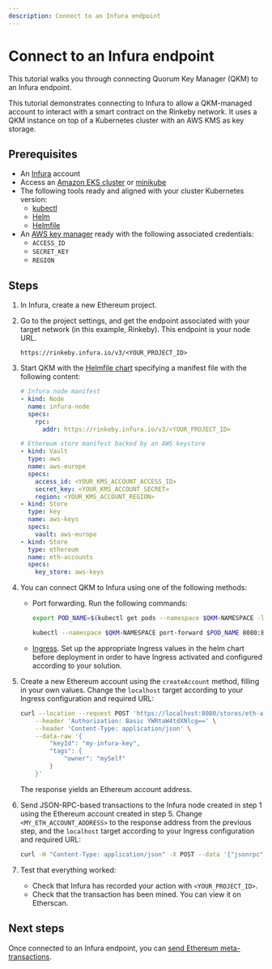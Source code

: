 ```yaml
---
description: Connect to an Infura endpoint
---
```


# Connect to an Infura endpoint

This tutorial walks you through connecting Quorum Key Manager (QKM) to an Infura endpoint.

This tutorial demonstrates connecting to Infura to allow a QKM-managed account to interact with a smart contract on the Rinkeby network.
It uses a QKM instance on top of a Kubernetes cluster with an AWS KMS as key storage.

## Prerequisites

- An [Infura](https://infura.io/) account
- Access an [Amazon EKS cluster](https://docs.aws.amazon.com/eks/latest/userguide/clusters.html) or [minikube](https://minikube.sigs.k8s.io/docs/start/)
- The following tools ready and aligned with your cluster Kubernetes version:
    - [kubectl](https://kubernetes.io/docs/tasks/tools/#kubectl)
    - [Helm](https://helm.sh/)
    - [Helmfile](https://github.com/roboll/helmfile)
- An [AWS key manager](https://aws.amazon.com/kms/) ready with the following associated credentials:
    - `ACCESS_ID`
    - `SECRET_KEY`
    - `REGION`

## Steps

1. In Infura, create a new Ethereum project.

1. Go to the project settings, and get the endpoint associated with your target network (in this example, Rinkeby).
   This endpoint is your node URL.

    ```text
    https://rinkeby.infura.io/v3/<YOUR_PROJECT_ID>
    ```

1. Start QKM with the [Helmfile chart](https://github.com/ConsenSys/quorum-key-manager-kubernetes) specifying a manifest
   file with the following content:

    ```yml
    # Infura node manifest
    - kind: Node
      name: infura-node
      specs:
        rpc:
          addr: https://rinkeby.infura.io/v3/<YOUR_PROJECT_ID>

    # Ethereum store manifest backed by an AWS keystore
    - kind: Vault
      type: aws
      name: aws-europe
      specs:
        access_id: <YOUR_KMS_ACCOUNT_ACCESS_ID>
        secret_key: <YOUR_KMS_ACCOUNT_SECRET>
        region: <YOUR_KMS_ACCOUNT_REGION>
    - kind: Store
      type: key
      name: aws-keys
      specs:
        vault: aws-europe
    - kind: Store
      type: ethereum
      name: eth-accounts
      specs:
        key_store: aws-keys
    ```

1. You can connect QKM to Infura using one of the following methods:

    - Port forwarding.
      Run the following commands:

        ```bash
        export POD_NAME=$(kubectl get pods --namespace $QKM-NAMESPACE -l "app.kubernetes.io/name=quorumkeymanager,app.kubernetes.io/instance=quorum-key-manager" -o jsonpath="{.items[0].metadata.name}")

        kubectl --namespace $QKM-NAMESPACE port-forward $POD_NAME 8080:8080
        ```

    - [Ingress](https://kubernetes.io/docs/concepts/services-networking/ingress/).
      Set up the appropriate Ingress values in the helm chart before deployment in order to have Ingress activated and
      configured according to your solution.

1. Create a new Ethereum account using the `createAccount` method, filling in your own values.
   Change the `localhost` target according to your Ingress configuration and required URL:

    ```bash
    curl --location --request POST 'https://localhost:8080/stores/eth-accounts/ethereum' \
        --header 'Authorization: Basic YWRtaW4tdXNlcg==' \
        --header 'Content-Type: application/json' \
        --data-raw '{
            "keyId": "my-infura-key",
            "tags": {
                "owner": "mySelf"
            }
        }'
    ```

    The response yields an Ethereum account address.

1. Send JSON-RPC-based transactions to the Infura node created in step 1 using the Ethereum account created in step 5.
   Change `<MY_ETH_ACCOUNT_ADDRESS>` to the response address from the previous step, and the `localhost` target according
   to your Ingress configuration and required URL:

    ```bash
    curl -H "Content-Type: application/json" -X POST --data '{"jsonrpc":"2.0","method":"eth_sendTransaction","params":[{"from": <MY_ETH_ACCOUNT_ADDRESS>,"to": "0x015C7C7A7D65bbdb117C573007219107BD7486f9","value": "0x1000000"}], "id":1}' http://localhost:8080/nodes/rinkeby-infura
    ```

1. Test that everything worked:

    - Check that Infura has recorded your action with `<YOUR_PROJECT_ID>`.
    - Check that the transaction has been mined.
      You can view it on Etherscan.

## Next steps

Once connected to an Infura endpoint, you can [send Ethereum meta-transactions](SendMetaTxn.md).
